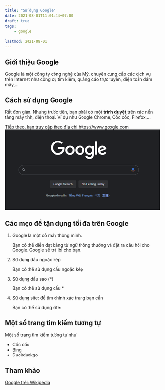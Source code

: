 ```yaml
---
title: "Sử dụng Google"
date: 2021-08-01T11:01:44+07:00
draft: true
tags:
    - google

lastmod: 2021-08-01
---
```


## Giới thiệu Google
Google là một công ty công nghệ của Mỹ, chuyên cung cấp các dịch vụ trên Internet như công cụ tìm kiếm, quảng cáo trực tuyến, điện toán đám mây,...

## Cách sử dụng Google
Rất đơn giản. Nhưng trước tiên, bạn phải có một **trình duyệt** trên các nền tảng máy tính, điện thoại. Ví dụ như Google Chrome, Cốc cốc, Firefox,...

Tiếp theo, bạn truy cập theo địa chỉ https://www.google.com
![Google](google.png)

## Các mẹo để tận dụng tối đa trên Google

1. Google là một cỗ máy thông minh.

    Bạn có thể diễn đạt bằng từ ngữ thông thường và đặt ra câu hỏi cho Google. Google sẽ trả lời cho bạn.

1. Sử dụng dấu ngoặc kép

    Bạn có thể sử dụng dấu ngoặc kép

2. Sử dụng dấu sao (*)
   
    Bạn có thể sử dụng dấu *

3. Sử dụng site: để tìm chính xác trang bạn cần

    Bạn có thể sử dụng site:

## Một số trang tìm kiếm tương tự
Một số trang tìm kiếm tương tự như
- Cốc cốc
- Bing
- Duckduckgo

## Tham khảo
[Google trên Wikipedia](https://vi.wikipedia.org/wiki/Google)
